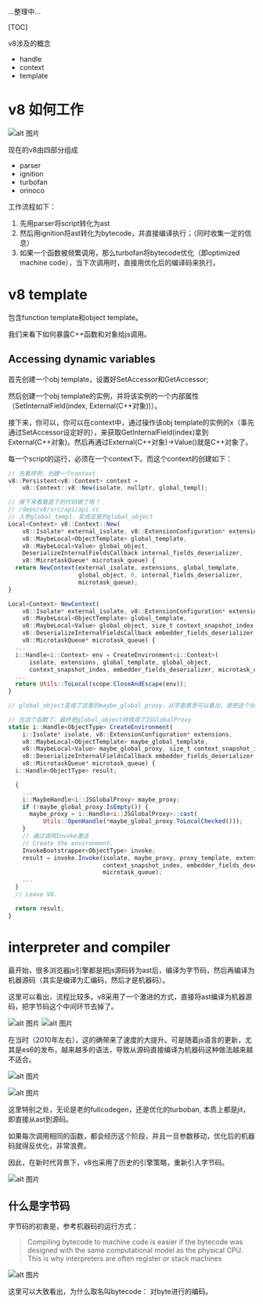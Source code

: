 ...整理中...

[TOC]

v8涉及的概念
* handle
* context
* template

# v8 如何工作
![alt 图片](../../img/v8process.png)

现在的v8由四部分组成
* parser
* ignition
* turbofan
* orinoco

工作流程如下：

1. 先用parser将script转化为ast
2. 然后用ignition将ast转化为bytecode，并直接编译执行；（同时收集一定的信息）
3. 如果一个函数被频繁调用，那么turbofan将bytecode优化（即optimized machine code），当下次调用时，直接用优化后的编译码来执行。

# v8 template

包含function template和object template。

我们来看下如何暴露C++函数和对象给js调用。

## Accessing dynamic variables

首先创建一个obj template，设置好SetAccessor和GetAccessor;

然后创建一个obj template的实例，并将该实例的一个内部属性（SetInternalField(index, External(C++对象))）。

接下来，你可以，你可以在context中，通过操作该obj template的实例的x（事先通过SetAccessor设定好的），来获取GetInternalField(index)拿到External(C++对象)。然后再通过External(C++对象)->Value()就是C++对象了。

每一个script的运行，必须在一个context下。而这个context的创建如下：

```js
// 先看样例，创建一个context
v8::Persistent<v8::Context> context =
    v8::Context::v8::New(isolate, nullptr, global_templ);

// 接下来看看底下的代码做了啥？
// /deps/v8/src/api/api.cc 
// 入参global_templ，变成这里的global_object
Local<Context> v8::Context::New(
    v8::Isolate* external_isolate, v8::ExtensionConfiguration* extensions,
    v8::MaybeLocal<ObjectTemplate> global_template,
    v8::MaybeLocal<Value> global_object,
    DeserializeInternalFieldsCallback internal_fields_deserializer,
    v8::MicrotaskQueue* microtask_queue) {
  return NewContext(external_isolate, extensions, global_template,
                    global_object, 0, internal_fields_deserializer,
                    microtask_queue);
}

Local<Context> NewContext(
    v8::Isolate* external_isolate, v8::ExtensionConfiguration* extensions,
    v8::MaybeLocal<ObjectTemplate> global_template,
    v8::MaybeLocal<Value> global_object, size_t context_snapshot_index,
    v8::DeserializeInternalFieldsCallback embedder_fields_deserializer,
    v8::MicrotaskQueue* microtask_queue) {
  ...
  i::Handle<i::Context> env = CreateEnvironment<i::Context>(
      isolate, extensions, global_template, global_object,
      context_snapshot_index, embedder_fields_deserializer, microtask_queue);
  ...
  return Utils::ToLocal(scope.CloseAndEscape(env));
}

// global_object变成了这里的maybe_global_proxy，从字面意思可以看出，是把这个对象当做了C++设置的一个代理，通过这个代理，可以让js访问C++里面的内容

// 在这个函数了，最终把global_object转换成了JSGlobalProxy
static i::Handle<ObjectType> CreateEnvironment(
    i::Isolate* isolate, v8::ExtensionConfiguration* extensions,
    v8::MaybeLocal<ObjectTemplate> maybe_global_template,
    v8::MaybeLocal<Value> maybe_global_proxy, size_t context_snapshot_index,
    v8::DeserializeInternalFieldsCallback embedder_fields_deserializer,
    v8::MicrotaskQueue* microtask_queue) {
  i::Handle<ObjectType> result;

  {
    ...
    i::MaybeHandle<i::JSGlobalProxy> maybe_proxy;
    if (!maybe_global_proxy.IsEmpty()) {
      maybe_proxy = i::Handle<i::JSGlobalProxy>::cast(
          Utils::OpenHandle(*maybe_global_proxy.ToLocalChecked()));
    }
    // 通过调用Invoke激活
    // Create the environment.
    InvokeBootstrapper<ObjectType> invoke;
    result = invoke.Invoke(isolate, maybe_proxy, proxy_template, extensions,
                           context_snapshot_index, embedder_fields_deserializer,
                           microtask_queue);
    ...
  }
  // Leave V8.

  return result;
}
```
# interpreter and compiler

最开始，很多浏览器js引擎都是把js源码转为ast后，编译为字节码，然后再编译为机器源码（其实是编译为汇编码，然后才是机器码）。

这里可以看出，流程比较多。v8采用了一个激进的方式，直接将ast编译为机器源码，把字节码这个中间环节去掉了。

![alt 图片](../../img/v8fullcodegen.png)
![alt 图片](../../img/v8optimizedcompiler.png)

在当时（2010年左右），这的确带来了速度的大提升。可是随着js语言的更新，尤其是es6的发布，越来越多的语法，导致从源码直接编译为机器码这种做法越来越不适合。

![alt 图片](../../img/v8heapproblem.png)

![alt 图片](../../img/v8parseproblem.png)

这里特别之处，无论是老的fullcodegen，还是优化的turboban, 本质上都是jit，即直接从ast到源码。

如果每次调用相同的函数，都会经历这个阶段，并且一旦参数移动，优化后的机器码就得反优化，非常浪费。

因此，在新时代背景下，v8也采用了历史的引擎策略，重新引入字节码。

![alt 图片](../../img/v8newpipeline.png)

## 什么是字节码

字节码的初衷是，参考机器码的运行方式：

> Compiling bytecode to machine code is easier if the bytecode was designed with the same computational model as the physical CPU. This is why interpreters are often register or stack machines

![alt 图片](../../img/v8bytecode.png)

这里可以大致看出，为什么取名叫bytecode： 对byte进行的编码。



